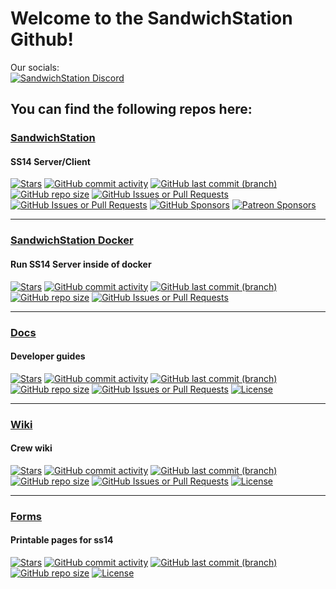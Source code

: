 # Welcome to the SandwichStation Github!
Our socials:  
<a target="_blank" href="https://discord.gg/Z6JvtKw6tp"><img src="https://dcbadge.limes.pink/api/server/Z6JvtKw6tp?refresh=true" alt="SandwichStation Discord" /></a>
## You can find the following repos here:
### [SandwichStation](https://github.com/SandwichStation/SandwichStation)
#### SS14 Server/Client
[![Stars](https://img.shields.io/github/stars/SandwichStation/SandwichStation.svg)](https://github.com/SandwichStation/SandwichStation/stargazers)
[![GitHub commit activity](https://img.shields.io/github/commit-activity/m/SandwichStation/SandwichStation)](https://github.com/SandwichStation/SandwichStation)
[![GitHub last commit (branch)](https://img.shields.io/github/last-commit/SandwichStation/SandwichStation/master)](https://github.com/SandwichStation/SandwichStation)
[![GitHub repo size](https://img.shields.io/github/repo-size/SandwichStation/SandwichStation)](https://github.com/SandwichStation/SandwichStation)
[![GitHub Issues or Pull Requests](https://img.shields.io/github/issues-raw/SandwichStation/SandwichStation)](https://github.com/SandwichStation/SandwichStation/issues)
[![GitHub Issues or Pull Requests](https://img.shields.io/github/issues-pr/SandwichStation/SandwichStation)](https://github.com/SandwichStation/SandwichStation/pulls)
[![GitHub Sponsors](https://img.shields.io/github/sponsors/B3CKDOOR?label=GitHub%20Sponsors)](https://github.com/sponsors/B3CKDOOR)
[![Patreon Sponsors](https://img.shields.io/badge/dynamic/json?url=https%3A%2F%2Fwww.patreon.com%2Fapi%2Fcampaigns%2F14394644&query=data.attributes.patron_count&suffix=%20Patrons&color=FF5441&label=Patreon&logo=Patreon&logoColor=FF5441)](https://patreon.com/SandwichStation)
<!--[![License](https://img.shields.io/github/license/SandwichStation/SandwichStation.svg)](https://github.com/SandwichStation/SandwichStation/blob/master/LICENSE)-->
<!--[![Downloads](https://img.shields.io/github/downloads/SandwichStation/SandwichStation/total.svg)](https://github.com/SandwichStation/SandwichStation/releases/latest)-->
<!--[![Release](https://img.shields.io/github/release/SandwichStation/SandwichStation.svg)](https://github.com/SandwichStation/SandwichStation/releases/latest)-->
---
### [SandwichStation Docker](https://github.com/SandwichStation/SandwichStation-Docker)
#### Run SS14 Server inside of docker
[![Stars](https://img.shields.io/github/stars/SandwichStation/SandwichStation-Docker.svg)](https://github.com/SandwichStation/SandwichStation-Docker/stargazers)
[![GitHub commit activity](https://img.shields.io/github/commit-activity/m/SandwichStation/SandwichStation-Docker)](https://github.com/SandwichStation/SandwichStation-Docker/)
[![GitHub last commit (branch)](https://img.shields.io/github/last-commit/SandwichStation/SandwichStation-Docker/main)](https://github.com/SandwichStation/SandwichStation-Docker/)
[![GitHub repo size](https://img.shields.io/github/repo-size/SandwichStation/SandwichStation-Docker)](https://github.com/SandwichStation/SandwichStation-Docker/)
[![GitHub Issues or Pull Requests](https://img.shields.io/github/issues-raw/SandwichStation/SandwichStation-Docker)](https://github.com/SandwichStation/SandwichStation-Docker/issues)
<!--[![License](https://img.shields.io/github/license/SandwichStation/SandwichStation-Docker.svg)](https://github.com/SandwichStation/SandwichStation-Docker/blob/master/LICENSE)-->
<!--[![Downloads](https://img.shields.io/github/downloads/SandwichStation/SandwichStation-Docker/total.svg)](https://github.com/SandwichStation/SandwichStation-Docker/releases/latest)-->
---
### [Docs](https://github.com/SandwichStation/docs)
#### Developer guides
[![Stars](https://img.shields.io/github/stars/SandwichStation/docs.svg)](https://github.com/SandwichStation/docs/stargazers)
[![GitHub commit activity](https://img.shields.io/github/commit-activity/m/SandwichStation/docs)](https://github.com/SandwichStation/docs/)
[![GitHub last commit (branch)](https://img.shields.io/github/last-commit/SandwichStation/docs/main)](https://github.com/SandwichStation/docs/)
[![GitHub repo size](https://img.shields.io/github/repo-size/SandwichStation/docs)](https://github.com/SandwichStation/docs/)
[![GitHub Issues or Pull Requests](https://img.shields.io/github/issues-pr/SandwichStation/docs)](https://github.com/SandwichStation/docs/pulls)
[![License](https://img.shields.io/github/license/SandwichStation/docs.svg)](https://github.com/SandwichStation/docs/blob/master/LICENSE)
<!--[![Downloads](https://img.shields.io/github/downloads/SandwichStation/docs/total.svg)](https://github.com/SandwichStation/docs/releases/latest)-->
---
### [Wiki](https://github.com/SandwichStation/wiki)
#### Crew wiki
[![Stars](https://img.shields.io/github/stars/SandwichStation/wiki.svg)](https://github.com/SandwichStation/wiki/stargazers)
[![GitHub commit activity](https://img.shields.io/github/commit-activity/m/SandwichStation/wiki)](https://github.com/SandwichStation/wiki/)
[![GitHub last commit (branch)](https://img.shields.io/github/last-commit/SandwichStation/wiki/main)](https://github.com/SandwichStation/wiki/)
[![GitHub repo size](https://img.shields.io/github/repo-size/SandwichStation/wiki)](https://github.com/SandwichStation/wiki/)
[![GitHub Issues or Pull Requests](https://img.shields.io/github/issues-pr/SandwichStation/wiki)](https://github.com/SandwichStation/wiki/pulls)
[![License](https://img.shields.io/github/license/SandwichStation/wiki.svg)](https://github.com/SandwichStation/wiki/blob/master/LICENSE)
<!--[![Downloads](https://img.shields.io/github/downloads/SandwichStation/wiki/total.svg)](https://github.com/SandwichStation/wiki/releases/latest)-->
---
### [Forms](https://github.com/SandwichStation/ss14-forms-txt)
#### Printable pages for ss14
[![Stars](https://img.shields.io/github/stars/SandwichStation/ss14-forms-txt.svg)](https://github.com/SandwichStation/wiki/stargazers)
[![GitHub commit activity](https://img.shields.io/github/commit-activity/m/SandwichStation/ss14-forms-txt)](https://github.com/SandwichStation/ss14-forms-txt/)
[![GitHub last commit (branch)](https://img.shields.io/github/last-commit/SandwichStation/ss14-forms-txt/master)](https://github.com/SandwichStation/ss14-forms-txt/)
[![GitHub repo size](https://img.shields.io/github/repo-size/SandwichStation/ss14-forms-txt)](https://github.com/SandwichStation/ss14-forms-txt/)
[![License](https://img.shields.io/github/license/SandwichStation/ss14-forms-txt.svg)](https://github.com/SandwichStation/ss14-forms-txt/blob/master/LICENSE)
<!--[![Downloads](https://img.shields.io/github/downloads/SandwichStation/ss14-forms-txt/total.svg)](https://github.com/SandwichStation/ss14-forms-txt/releases/latest)-->
